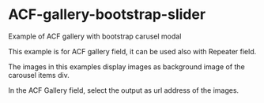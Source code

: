 # ACF-gallery-bootstrap-slider
Example of ACF gallery with bootstrap carusel modal

This example is for ACF gallery field, it can be used also with Repeater field.

The images in this examples display images as background image of the carousel items div.

In the ACF Gallery field, select the output as url address of the images.

